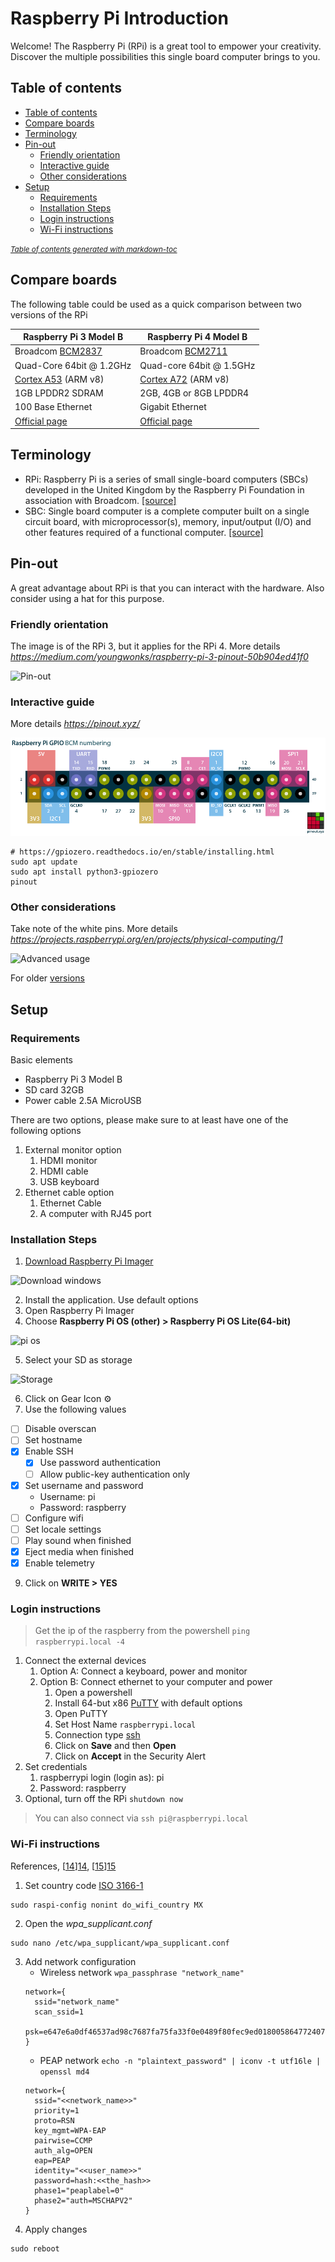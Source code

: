 Raspberry Pi Introduction
=========================

Welcome! The Raspberry Pi (RPi) is a great tool to empower your creativity. Discover the multiple possibilities this single board computer brings to you.

Table of contents
-----------------
- [Table of contents](#table-of-contents)
- [Compare boards](#compare-boards)
- [Terminology](#terminology)
- [Pin-out](#pin-out)
  * [Friendly orientation](#friendly-orientation)
  * [Interactive guide](#interactive-guide)
  * [Other considerations](#other-considerations)
- [Setup](#setup)
  * [Requirements](#requirements)
  * [Installation Steps](#installation-steps)
  * [Login instructions](#login-instructions)
  * [Wi-Fi instructions](#wi-fi-instructions)

<small><i><a href='http://ecotrust-canada.github.io/markdown-toc/'>Table of contents generated with markdown-toc</a></i></small>

Compare boards
--------------

The following table could be used as a quick comparison between two versions of the RPi

| Raspberry Pi 3 Model B   | Raspberry Pi 4 Model B   |
|--------------------------|--------------------------|
| Broadcom [BCM2837][1]    | Broadcom [BCM2711][2]    |
| Quad-Core 64bit @ 1.2GHz | Quad-core 64bit @ 1.5GHz |
| [Cortex A53][3] (ARM v8) | [Cortex A72][4] (ARM v8) |
| 1GB LPDDR2 SDRAM         | 2GB, 4GB or 8GB LPDDR4   |
| 100 Base Ethernet        | Gigabit Ethernet         |
| [Official page][5]       | [Official page][6]       |

Terminology
-----------
* RPi: Raspberry Pi is a series of small single-board computers (SBCs) developed in the United Kingdom by 
the Raspberry Pi Foundation in association with Broadcom. [[source]][7]
* SBC: Single board computer is a complete computer built on a single circuit board, with microprocessor(s), memory, 
input/output (I/O) and other features required of a functional computer. [[source]][8]


Pin-out
-------
A great advantage about RPi is that you can interact with the hardware. Also consider using a hat for this purpose.

### Friendly orientation 

The image is of the RPi 3, but it applies for the RPi 4. More details *https://medium.com/youngwonks/raspberry-pi-3-pinout-50b904ed41f0*

![Pin-out](https://miro.medium.com/max/1400/1*A2gpUDLyOx903dVUStHFTA.jpeg)

### Interactive guide

More details *https://pinout.xyz/*

![Pin-out](https://raw.githubusercontent.com/Gadgetoid/Pinout.xyz/master/resources/raspberry-pi-pinout.png)

```shell
# https://gpiozero.readthedocs.io/en/stable/installing.html
sudo apt update
sudo apt install python3-gpiozero
pinout
```

### Other considerations

Take note of the white pins. More details *https://projects.raspberrypi.org/en/projects/physical-computing/1*

![Advanced usage](https://projects-static.raspberrypi.org/projects/physical-computing/765b944f3fe3d57bd3568794ff6527f72b57ddc8/en/images/pinout.png)

For older [versions][9]

Setup
-----

### Requirements

Basic elements
- Raspberry Pi 3 Model B
- SD card 32GB
- Power cable 2.5A MicroUSB

There are two options, please make sure to at least have one of the following options
1. External monitor option
   1. HDMI monitor
   2. HDMI cable
   3. USB keyboard
2. Ethernet cable option
   1. Ethernet Cable
   2. A computer with RJ45 port


### Installation Steps
1. [Download Raspberry Pi Imager][10]

![Download windows](https://raspberrytec.blob.core.windows.net/images/download-windows.png)

2. Install the application. Use default options
3. Open Raspberry Pi Imager
4. Choose **Raspberry Pi OS (other) > Raspberry Pi OS Lite(64-bit)**

![pi os](https://raspberrytec.blob.core.windows.net/images/pios-lite.png)

5. Select your SD as storage

![Storage](https://raspberrytec.blob.core.windows.net/images/chose-storage.png)

6. Click on Gear Icon ⚙️
7. Use the following values

- [ ] Disable overscan
- [ ] Set hostname
- [x] Enable SSH
  - [x] Use password authentication
  - [ ] Allow public-key authentication only
- [x] Set username and password
  - Username: pi
  - Password: raspberry
- [ ] Configure wifi
- [ ] Set locale settings
- [ ] Play sound when finished
- [x] Eject media when finished
- [x] Enable telemetry

9. Click on **WRITE > YES**

### Login instructions

> Get the ip of the raspberry from the powershell `ping raspberrypi.local -4`

1. Connect the external devices
   1. Option A: Connect a keyboard, power and monitor
   2. Option B: Connect ethernet to your computer and power
      1. Open a powershell
      2. Install 64-but x86 [PuTTY][11] with default options
      3. Open PuTTY
      4. Set Host Name `raspberrypi.local`
      5. Connection type [ssh][12]
      6. Click on **Save** and then **Open**
      7. Click on **Accept** in the Security Alert
2. Set credentials
   1. raspberrypi login (login as): pi
   2. Password: raspberry
3. Optional, turn off the RPi `shutdown now`

> You can also connect via `ssh pi@raspberrypi.local`

### Wi-Fi instructions

References, [[14]][14], [[15]][15]

1. Set country code [ISO 3166-1][13] 
```shell
sudo raspi-config nonint do_wifi_country MX
```

2. Open the _wpa_supplicant.conf_

````shell
sudo nano /etc/wpa_supplicant/wpa_supplicant.conf
````

3. Add network configuration
   - Wireless network `wpa_passphrase "network_name"`
    ```shell
    network={
      ssid="network_name"
      scan_ssid=1
      psk=e647e6a0df46537ad98c7687fa75fa33f0e0489f80fec9ed0180058647724073
    }
    ```
   - PEAP network `echo -n "plaintext_password" | iconv -t utf16le | openssl md4`
    ```shell
    network={
      ssid="<<network_name>>"
      priority=1
      proto=RSN
      key_mgmt=WPA-EAP
      pairwise=CCMP
      auth_alg=OPEN
      eap=PEAP
      identity="<<user_name>>"
      password=hash:<<the_hash>>
      phase1="peaplabel=0"
      phase2="auth=MSCHAPV2"
    }
    ```
4. Apply changes
````shell
sudo reboot
````


[//]: # (References)
[1]: https://www.raspberrypi.com/documentation/computers/processors.html#bcm2837
[2]: https://www.raspberrypi.com/documentation/computers/processors.html#bcm2711
[3]: https://developer.arm.com/Processors/Cortex-A53
[4]: https://developer.arm.com/Processors/Cortex-A72
[5]: https://www.raspberrypi.com/products/raspberry-pi-3-model-b/
[6]: https://www.raspberrypi.com/products/raspberry-pi-4-model-b/
[7]: https://en.wikipedia.org/wiki/Raspberry_Pi
[8]: https://en.wikipedia.org/wiki/Single-board_computer
[9]: https://files.pimylifeup.com/gpiopinout/Raspberry%20Pi%20GPIO%20Pinout%20Key%20-%20PiMyLifeUp.pdf
[10]: https://www.raspberrypi.com/software/
[11]: https://www.chiark.greenend.org.uk/~sgtatham/putty/latest.html
[12]: https://www.ssh.com/academy/ssh/protocol
[13]: https://en.wikipedia.org/wiki/ISO_3166-1
[14]: https://blog.iamlevi.net/2017/01/connect-raspberry-pi-peap-mschap-v2-wifi/
[15]: https://raspberrytips.com/raspberry-pi-wifi-setup/
